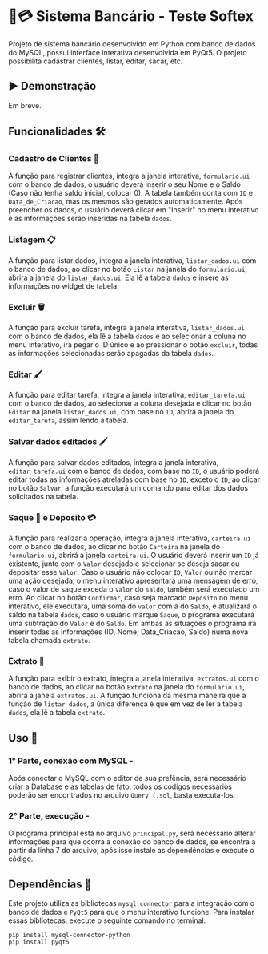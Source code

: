 # 💼💳 Sistema Bancário - Teste Softex

Projeto de sistema bancário desenvolvido em Python com banco de dados do MySQL, possui interface interativa desenvolvida em PyQt5. O projeto possibilita cadastrar clientes, listar, editar, sacar, etc.

## ▶ Demonstração





Em breve.





## Funcionalidades 🛠️

### Cadastro de Clientes 👤

A função para registrar clientes, integra a janela interativa, `formulario.ui` com o banco de dados, o usuário deverá inserir o seu Nome e o Saldo (Caso não tenha saldo inicial, colocar 0). A tabela também conta com `ID` e `Data_de_Criacao`, mas os mesmos são gerados automaticamente. Após preencher os dados, o usuário deverá clicar em "Inserir" no menu interativo e as informações serão inseridas na tabela `dados`.

### Listagem 📋

A função para listar dados, integra a janela interativa, `listar_dados.ui` com o banco de dados, ao clicar no botão `Listar` na janela do `formulário.ui`, abrirá a janela do `listar_dados.ui`. Ela lê a tabela `dados` e insere as informações no widget de tabela. 

### Excluir 🗑️

A função para excluir tarefa, integra a janela interativa, `listar_dados.ui` com o banco de dados, ela lê a tabela `dados` e ao selecionar a coluna no menu interativo, irá pegar o ID único e ao pressionar o botão `excluir`, todas as informações selecionadas serão apagadas da tabela `dados`.

### Editar 🖌️

A função para editar tarefa, integra a janela interativa, `editar_tarefa.ui` com o banco de dados, ao selecionar a coluna desejada e clicar no botão `Editar` na janela `listar_dados.ui`, com base no `ID`, abrirá a janela do `editar_tarefa`, assim lendo a tabela.

### Salvar dados editados 🖌️

A função para salvar dados editados, integra a janela interativa, `editar_tarefa.ui` com o banco de dados, com base no `ID`, o usuário poderá editar todas as informações atreladas com base no `ID`, exceto o `ID`, ao clicar no botão `Salvar`, a função executará um comando para editar dos dados solicitados na tabela.

### Saque 💸 e Deposito 💳

A função para realizar a operação, integra a janela interativa, `carteira.ui` com o banco de dados, ao clicar no botão `Carteira` na janela do `formulario.ui`, abrirá a janela `carteira.ui`. O usuário deverá inserir um `ID` já existente, junto com o `Valor` desejado e selecionar se deseja sacar ou depositar esse `Valor`. Caso o usuário não colocar `ID`, `Valor` ou não marcar uma ação desejada, o menu interativo apresentará uma mensagem de erro, caso o valor de saque exceda o `valor` do `saldo`, também será executado um erro. Ao clicar no botão `Confirmar`, caso seja marcado `Depósito` no menu interativo, ele executará, uma soma do `valor` com a do `Saldo`, e atualizará o saldo na tabela `dados`, caso o usuário marque `Saque`, o programa executará uma subtração do `Valor` e do `Saldo`. Em ambas as situações o programa irá inserir todas as informações (ID, Nome, Data_Criacao, Saldo) numa nova tabela chamada `extrato`.

### Extrato 📝

A função para exibir o extrato, integra a janela interativa, `extratos.ui` com o banco de dados, ao clicar no botão `Extrato` na janela do `formulario.ui`, abrirá a janela `extratos.ui`. A função funciona da mesma maneira que a função de `listar dados`, a única diferença é que em vez de ler a tabela `dados`, ela lê a tabela `extrato`.

## Uso 🚀
### 1° Parte, conexão com MySQL -
Após conectar o MySQL com o editor de sua prefência, será necessário criar a Database e as tabelas de fato, todos os códigos necessários poderão ser encontrados no arquivo `Query (.sql`, basta executa-los. 

### 2° Parte, execução -
O programa principal está no arquivo `principal.py`, será necessário alterar informações para que ocorra a conexão do banco de dados, se encontra a partir da linha 7 do arquivo, após isso instale as dependências e execute o código.

## Dependências 🔧

Este projeto utiliza as bibliotecas `mysql.connector` para a integração com o banco de dados e `PyQt5` para que o menu interativo funcione. Para instalar essas bibliotecas, execute o seguinte comando no terminal:

```
pip install mysql-connector-python
pip install pyqt5 

```


